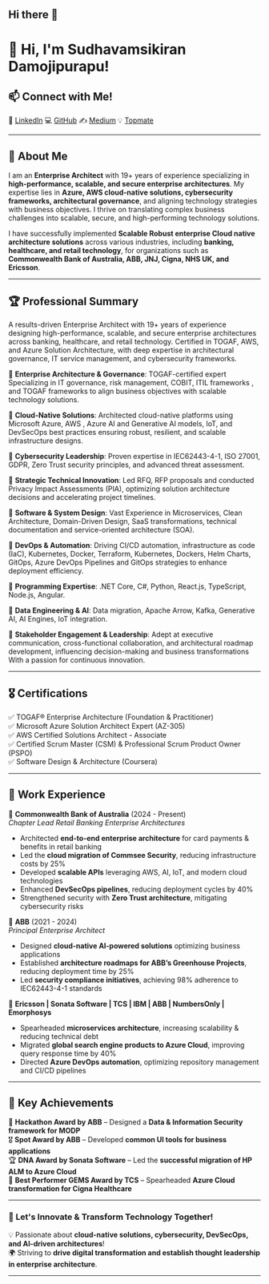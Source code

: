 ## Hi there 👋

# 👋 Hi, I'm Sudhavamsikiran Damojipurapu!
## 📫 Connect with Me!
💼 [LinkedIn](https://www.linkedin.com/in/dsudhavamsikiran)  💻 [GitHub](https://github.com/sudhavamsikiran)  ✍️ [Medium](https://sdamojipurapu.medium.com)  💡 [Topmate](https://topmate.io/sudhavamsikiran)  

---
## 🚀 About Me
I am an **Enterprise Architect** with 19+ years of experience specializing in **high-performance, scalable, and secure enterprise architectures**. My expertise lies in **Azure, AWS cloud-native solutions, cybersecurity frameworks, architectural governance**, and aligning technology strategies with business objectives.  I thrive on translating complex business challenges into scalable, secure, and high-performing technology solutions.

I have successfully implemented **Scalable Robust enterprise Cloud native architecture solutions** across various industries, including **banking, healthcare, and retail technology**, for organizations such as **Commonwealth Bank of Australia, ABB, JNJ, Cigna, NHS UK, and Ericsson**.

---

## 🏆 Professional Summary
A results-driven Enterprise Architect with 19+ years of experience designing high-performance, scalable, and secure enterprise architectures across banking, healthcare, and retail technology. Certified in TOGAF, AWS, and Azure Solution Architecture, with deep expertise in architectural governance, IT service management, and cybersecurity frameworks. 

🔹 **Enterprise Architecture & Governance**: TOGAF-certified expert Specializing in IT governance, risk management, COBIT, ITIL frameworks , and TOGAF frameworks to align business objectives with scalable technology solutions.

🔹 **Cloud-Native Solutions**: Architected cloud-native platforms using Microsoft Azure, AWS , Azure AI and Generative AI models, IoT, and DevSecOps best practices  ensuring robust, resilient, and scalable infrastructure designs.

🔹 **Cybersecurity Leadership**: Proven expertise in IEC62443-4-1, ISO 27001, GDPR, Zero Trust security principles, and advanced threat assessment.  

🔹 **Strategic Technical Innovation**: Led RFQ, RFP proposals and conducted Privacy Impact Assessments (PIA), optimizing solution architecture decisions and accelerating project timelines.

🔹 **Software & System Design**: Vast Experience in Microservices, Clean Architecture, Domain-Driven Design, SaaS transformations, technical documentation and service-oriented architecture (SOA).

🔹 **DevOps & Automation**: Driving CI/CD automation, infrastructure as code (IaC), Kubernetes, Docker, Terraform, Kubernetes, Dockers, Helm Charts, GitOps, Azure DevOps Pipelines and GitOps strategies to enhance deployment efficiency. 

🔹 **Programming Expertise**: .NET Core, C#, Python, React.js, TypeScript, Node.js, Angular.

🔹 **Data Engineering & AI**: Data migration, Apache Arrow, Kafka, Generative AI, AI Engines, IoT integration.

🔹 **Stakeholder Engagement & Leadership**: Adept at executive communication, cross-functional collaboration, and architectural roadmap development, influencing decision-making and business transformations With a passion for continuous innovation.

---

## 🎖️ Certifications
✅ TOGAF® Enterprise Architecture (Foundation & Practitioner)  
✅ Microsoft Azure Solution Architect Expert (AZ-305)  
✅ AWS Certified Solutions Architect - Associate  
✅ Certified Scrum Master (CSM) & Professional Scrum Product Owner (PSPO)  
✅ Software Design & Architecture (Coursera)  

---

## 💼 Work Experience
🔹 **Commonwealth Bank of Australia** (2024 - Present)  
_Chapter Lead Retail Banking Enterprise Architectures_  
- Architected **end-to-end enterprise architecture** for card payments & benefits in retail banking  
- Led the **cloud migration of Commsee Security**, reducing infrastructure costs by 25%  
- Developed **scalable APIs** leveraging AWS, AI, IoT, and modern cloud technologies  
- Enhanced **DevSecOps pipelines**, reducing deployment cycles by 40%  
- Strengthened security with **Zero Trust architecture**, mitigating cybersecurity risks  

🔹 **ABB** (2021 - 2024)  
_Principal Enterprise Architect_  
- Designed **cloud-native AI-powered solutions** optimizing business applications  
- Established **architecture roadmaps for ABB’s Greenhouse Projects**, reducing deployment time by 25%  
- Led **security compliance initiatives**, achieving 98% adherence to IEC62443-4-1 standards  

🔹 **Ericsson | Sonata Software | TCS | IBM | ABB | NumbersOnly | Emorphosys**  
- Spearheaded **microservices architecture**, increasing scalability & reducing technical debt  
- Migrated **global search engine products to Azure Cloud**, improving query response time by 40%  
- Directed **Azure DevOps automation**, optimizing repository management and CI/CD pipelines  

---

## 🏅 Key Achievements
🥇 **Hackathon Award by ABB** – Designed a **Data & Information Security framework for MODP**  
🎖 **Spot Award by ABB** – Developed **common UI tools for business applications**  
🏆 **DNA Award by Sonata Software** – Led the **successful migration of HP ALM to Azure Cloud**  
🚀 **Best Performer GEMS Award by TCS** – Spearheaded **Azure Cloud transformation for Cigna Healthcare**  

---

### 🚀 Let's Innovate & Transform Technology Together!
💡 Passionate about **cloud-native solutions, cybersecurity, DevSecOps, and AI-driven architectures**!  
🌍 Striving to **drive digital transformation and establish thought leadership in enterprise architecture**.  

---


